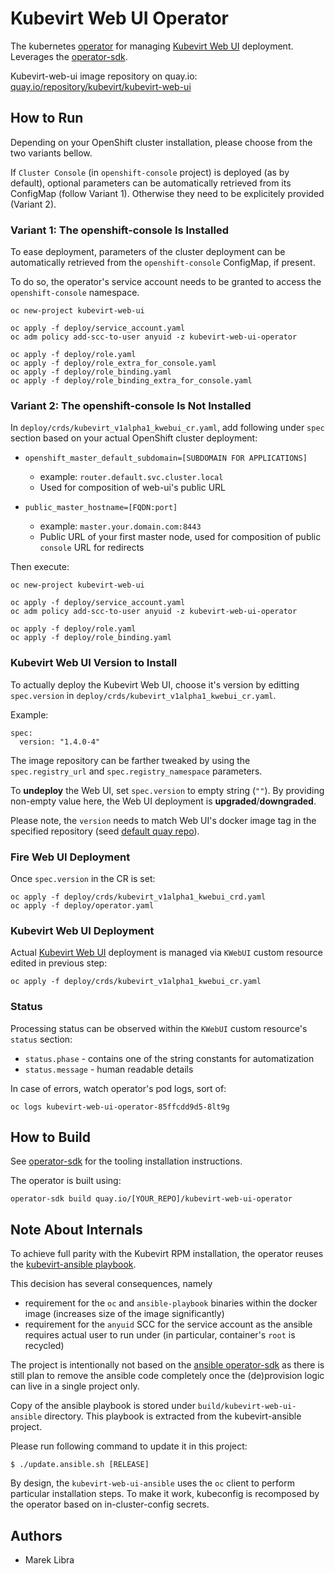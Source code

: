 # Kubevirt Web UI Operator
The kubernetes [operator](https://github.com/operator-framework) for managing [Kubevirt Web UI](https://github.com/kubevirt/web-ui) deployment.
Leverages the [operator-sdk](https://github.com/operator-framework/operator-sdk/).

Kubevirt-web-ui image repository on quay.io: [quay.io/repository/kubevirt/kubevirt-web-ui](https://quay.io/repository/kubevirt/kubevirt-web-ui?tab=tags)

## How to Run
Depending on your OpenShift cluster installation, please choose from the two variants bellow.

If `Cluster Console` (in `openshift-console` project) is deployed (as by default), optional parameters can be automatically retrieved from its ConfigMap (follow Variant 1).
Otherwise they need to be explicitely provided (Variant 2).

### Variant 1: The openshift-console Is Installed
To ease deployment, parameters of the cluster deployment can be  automatically retrieved from the `openshift-console` ConfigMap, if present.

To do so, the operator's service account needs to be granted to access the `openshift-console` namespace.

```angular2
oc new-project kubevirt-web-ui

oc apply -f deploy/service_account.yaml
oc adm policy add-scc-to-user anyuid -z kubevirt-web-ui-operator

oc apply -f deploy/role.yaml
oc apply -f deploy/role_extra_for_console.yaml
oc apply -f deploy/role_binding.yaml
oc apply -f deploy/role_binding_extra_for_console.yaml
```

### Variant 2: The openshift-console Is Not Installed
In `deploy/crds/kubevirt_v1alpha1_kwebui_cr.yaml`, add following under `spec` section based on your actual OpenShift cluster deployment: 

- `openshift_master_default_subdomain=[SUBDOMAIN FOR APPLICATIONS]`
  - example: `router.default.svc.cluster.local`
  - Used for composition of web-ui's public URL

- `public_master_hostname=[FQDN:port]`
  - example: `master.your.domain.com:8443`
  - Public URL of your first master node, used for composition of public `console` URL for redirects

Then execute:

```angular2
oc new-project kubevirt-web-ui

oc apply -f deploy/service_account.yaml
oc adm policy add-scc-to-user anyuid -z kubevirt-web-ui-operator

oc apply -f deploy/role.yaml
oc apply -f deploy/role_binding.yaml
```


### Kubevirt Web UI Version to Install
To actually deploy the Kubevirt Web UI, choose it's version by editting `spec.version` in `deploy/crds/kubevirt_v1alpha1_kwebui_cr.yaml`.

Example:
```angular2
spec:
  version: "1.4.0-4"
``` 

The image repository can be farther tweaked by using the `spec.registry_url` and `spec.registry_namespace` parameters. 

To **undeploy** the Web UI, set `spec.version` to empty string (`""`).
By providing non-empty value here, the Web UI deployment is **upgraded**/**downgraded**.

Please note, the `version` needs to match Web UI's docker image tag in the specified repository (seed [default quay repo](https://quay.io/repository/kubevirt/kubevirt-web-ui?tab=tags)).

### Fire Web UI Deployment
Once `spec.version` in the CR is set:

```angular2
oc apply -f deploy/crds/kubevirt_v1alpha1_kwebui_crd.yaml
oc apply -f deploy/operator.yaml 
```

### Kubevirt Web UI Deployment
Actual [Kubevirt Web UI](https://github.com/kubevirt/web-ui) deployment is managed via `KWebUI` custom resource edited in previous step:
```angular2
oc apply -f deploy/crds/kubevirt_v1alpha1_kwebui_cr.yaml
```

### Status
Processing status can be observed within the `KWebUI` custom resource's `status` section:
- `status.phase` - contains one of the string constants for automatization
- `status.message` - human readable details

In case of errors, watch operator's pod logs, sort of:
```angular2
oc logs kubevirt-web-ui-operator-85ffcdd9d5-8lt9g
```

## How to Build
See [operator-sdk](https://github.com/operator-framework/operator-sdk/) for the tooling installation instructions.

The operator is built using:
```angular2
operator-sdk build quay.io/[YOUR_REPO]/kubevirt-web-ui-operator
```

## Note About Internals
To achieve full parity with the Kubevirt RPM installation, the operator reuses the [kubevirt-ansible playbook](https://github.com/kubevirt/kubevirt-ansible/tree/master/playbooks/kubevirt-web-ui).

This decision has several consequences, namely
- requirement for the `oc` and `ansible-playbook` binaries within the docker image (increases size of the image significantly)
- requirement for the `anyuid` SCC for the service account as the ansible requires actual user to run under (in particular, container's `root` is recycled)

The project is intentionally not based on the [ansible operator-sdk](https://github.com/operator-framework/operator-sdk/blob/master/doc/ansible/user-guide.md) as there is still plan to remove the ansible code completely once the (de)provision logic can live in a single project only. 

Copy of the ansible playbook is stored under `build/kubevirt-web-ui-ansible` directory.
This playbook is extracted from the kubevirt-ansible project.

Please run following command to update it in this project:

```angular2
$ ./update.ansible.sh [RELEASE]
```

By design, the `kubevirt-web-ui-ansible` uses the `oc` client to perform particular installation steps.
To make it work, kubeconfig is recomposed by the operator based on in-cluster-config secrets.

## Authors
- Marek Libra
